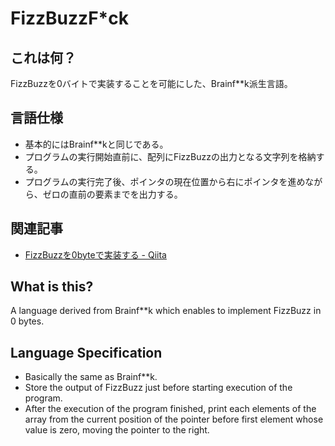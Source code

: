 FizzBuzzF\*ck
============

## これは何？

FizzBuzzを0バイトで実装することを可能にした、Brainf\*\*k派生言語。

## 言語仕様

* 基本的にはBrainf\*\*kと同じである。
* プログラムの実行開始直前に、配列にFizzBuzzの出力となる文字列を格納する。
* プログラムの実行完了後、ポインタの現在位置から右にポインタを進めながら、ゼロの直前の要素までを出力する。

## 関連記事

* [FizzBuzzを0byteで実装する - Qiita](https://qiita.com/mikecat_mixc/items/100a06731b053659d040)

## What is this?

A language derived from Brainf\*\*k which enables to implement FizzBuzz in 0 bytes.

## Language Specification

* Basically the same as Brainf\*\*k.
* Store the output of FizzBuzz just before starting execution of the program.
* After the execution of the program finished, print each elements of the array from the current position of the pointer before first element whose value is zero, moving the pointer to the right.
